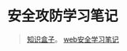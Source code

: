 # 安全攻防学习笔记

> [知识盒子](https://zhishihezi.net/)。
> [web安全学习笔记](https://websec.readthedocs.io/zh/latest/network/basic.html)